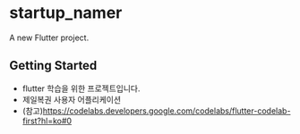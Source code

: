 # startup_namer

A new Flutter project.

## Getting Started

- flutter 학습을 위한 프로젝트입니다.
- 제일복권 사용자 어플리케이션
- (참고)https://codelabs.developers.google.com/codelabs/flutter-codelab-first?hl=ko#0
